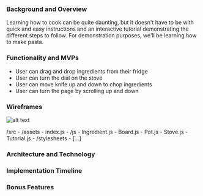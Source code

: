 ### Background and Overview
Learning how to cook can be quite daunting, but it doesn't have to be with quick and easy instructions and an interactive tutorial demonstrating the different steps to follow. For demonstration purposes, we'll be learning how to make pasta.

### Functionality and MVPs
- User can drag and drop ingredients from their fridge
- User can turn the dial on the stove
- User can move knife up and down to chop ingredients
- User can turn the page by scrolling up and down

### Wireframes
![alt text](https://github.com/jamhanpar/javascript_project/blob/main/0.%20planning/images/wireframe.PNG?raw=true)

/src
    - /assets
    - index.js
    - /js
        - Ingredient.js
        - Board.js
        - Pot.js
        - Stove.js
        - Tutorial.js
    - /stylesheets
        - [...]

### Architecture and Technology

### Implementation Timeline

### Bonus Features
